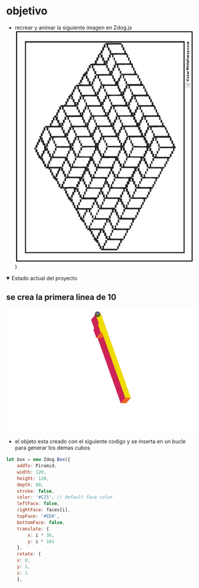 # objetivo
- recrear y animar la siguiente imagen en Zdog.js
![inspiracion](inspiration.png))

<details open>
<summary>Estado actual del proyecto</summary>

## se crea la primera linea de 10

![primer paso](progres/1.png)
- el objeto esta creado con el siguiente codigo y se inserta en un bucle para generar los demas cubos
```JavaScript
let box = new Zdog.Box({
    addTo: Piramid,
    width: 120,
    height: 120,
    depth: 80,
    stroke: false,
    color: '#C25', // default face color
    leftFace: false,
    rightFace: faces[i],
    topFace: '#ED0',
    bottomFace: false,
    translate: {
        x: i * 36,
        y: i * 101
    },
    rotate: {
    x: 0,
    y: 1,
    z: 1
    },
```

</details>